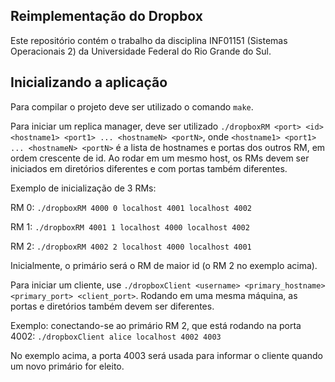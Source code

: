## Reimplementação do Dropbox

Este repositório contém o trabalho da disciplina INF01151 (Sistemas Operacionais 2) da Universidade Federal do Rio Grande do Sul.

## Inicializando a aplicação

Para compilar o projeto deve ser utilizado o comando `make`.

Para iniciar um replica manager, deve ser utilizado `./dropboxRM <port> <id> <hostname1> <port1> ... <hostnameN> <portN>`, onde `<hostname1> <port1> ... <hostnameN> <portN>` é a lista de hostnames e portas dos outros RM, em ordem crescente de id. Ao rodar em um mesmo host, os RMs devem ser iniciados em diretórios diferentes e com portas também diferentes.

Exemplo de inicialização de 3 RMs:

RM 0:
`./dropboxRM 4000 0 localhost 4001 localhost 4002`

RM 1:
`./dropboxRM 4001 1 localhost 4000 localhost 4002`

RM 2:
`./dropboxRM 4002 2 localhost 4000 localhost 4001`

Inicialmente, o primário será o RM de maior id (o RM 2 no exemplo acima).

Para iniciar um cliente, use `./dropboxClient <username> <primary_hostname> <primary_port> <client_port>`. Rodando em uma mesma máquina, as portas e diretórios também devem ser diferentes.

Exemplo: conectando-se ao primário RM 2, que está rodando na porta 4002:
`./dropboxClient alice localhost 4002 4003`

No exemplo acima, a porta 4003 será usada para informar o cliente quando um novo primário for eleito.